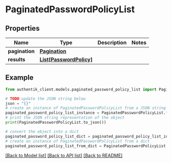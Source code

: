 # PaginatedPasswordPolicyList


## Properties

Name | Type | Description | Notes
------------ | ------------- | ------------- | -------------
**pagination** | [**Pagination**](Pagination.md) |  | 
**results** | [**List[PasswordPolicy]**](PasswordPolicy.md) |  | 

## Example

```python
from authentik_client.models.paginated_password_policy_list import PaginatedPasswordPolicyList

# TODO update the JSON string below
json = "{}"
# create an instance of PaginatedPasswordPolicyList from a JSON string
paginated_password_policy_list_instance = PaginatedPasswordPolicyList.from_json(json)
# print the JSON string representation of the object
print(PaginatedPasswordPolicyList.to_json())

# convert the object into a dict
paginated_password_policy_list_dict = paginated_password_policy_list_instance.to_dict()
# create an instance of PaginatedPasswordPolicyList from a dict
paginated_password_policy_list_from_dict = PaginatedPasswordPolicyList.from_dict(paginated_password_policy_list_dict)
```
[[Back to Model list]](../README.md#documentation-for-models) [[Back to API list]](../README.md#documentation-for-api-endpoints) [[Back to README]](../README.md)


